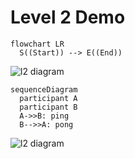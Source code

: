 # Level 2 Demo

```mermaid
flowchart LR
  S((Start)) --> E((End))
```


![l2 diagram](l2_images/l2-mermaid-1-250f3110b3.png)
<!-- mmd-rendered:l2-mermaid-1-250f3110b3.png -->
```mermaid
sequenceDiagram
  participant A
  participant B
  A->>B: ping
  B-->>A: pong
```

![l2 diagram](l2_images/l2-mermaid-2-b8097e0abd.png)
<!-- mmd-rendered:l2-mermaid-2-b8097e0abd.png -->
